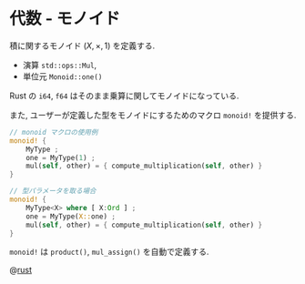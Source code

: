 # 代数 - モノイド

積に関するモノイド $(X, \times, 1)$ を定義する.

- 演算 `std::ops::Mul`,
- 単位元 `Monoid::one()`

Rust の `i64`, `f64` はそのまま乗算に関してモノイドになっている.

また, ユーザーが定義した型をモノイドにするためのマクロ `monoid!` を提供する.

```rust
// monoid マクロの使用例
monoid! {
    MyType ;
    one = MyType(1) ;
    mul(self, other) = { compute_multiplication(self, other) }
}

// 型パラメータを取る場合
monoid! {
    MyType<X> where [ X:Ord ] ;
    one = MyType(X::one) ;
    mul(self, other) = { compute_multiplication(self, other) }
}
```

`monoid!` は `product()`, `mul_assign()` を自動で定義する.

@[rust](procon-rs/src/algebra/monoid.rs)
